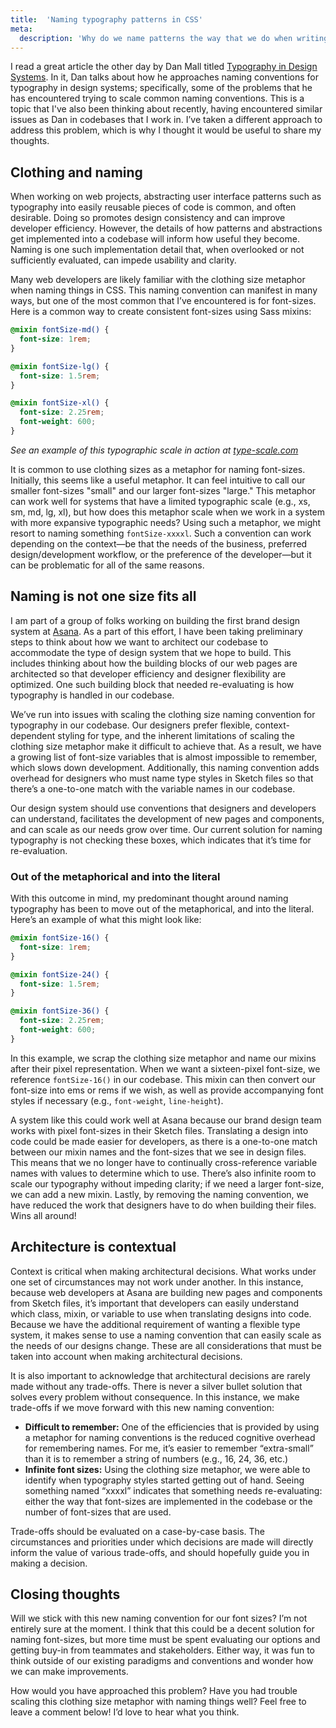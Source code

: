 ```yaml
---
title:  'Naming typography patterns in CSS'
meta: 
  description: 'Why do we name patterns the way that we do when writing CSS? How are the patterns that we write providing clarity and utility to ourselves and others?'
---
```


I read a great article the other day by Dan Mall titled [Typography in Design Systems](https://danmall.me/articles/typography-in-design-systems/). In it, Dan talks about how he approaches naming conventions for typography in design systems; specifically, some of the problems that he has encountered trying to scale common naming conventions. This is a topic that I've also been thinking about recently, having encountered similar issues as Dan in codebases that I work in. I’ve taken a different approach to address this problem, which is why I thought it would be useful to share my thoughts.

## Clothing and naming

When working on web projects, abstracting user interface patterns such as typography into easily reusable pieces of code is common, and often desirable. Doing so promotes design consistency and can improve developer efficiency. However, the details of how patterns and abstractions get implemented into a codebase will inform how useful they become. Naming is one such implementation detail that, when overlooked or not sufficiently evaluated, can impede usability and clarity. 

Many web developers are likely familiar with the clothing size metaphor when naming things in CSS. This naming convention can manifest in many ways, but one of the most common that I’ve encountered is for font-sizes. Here is a common way to create consistent font-sizes using Sass mixins:

```scss
@mixin fontSize-md() {
  font-size: 1rem;
}

@mixin fontSize-lg() {
  font-size: 1.5rem;
}

@mixin fontSize-xl() {
  font-size: 2.25rem;
  font-weight: 600;
}
```

*See an example of this typographic scale in action at* [*type-scale.com*](https://type-scale.com/?size=16&scale=1.500&text=Naming%20is%20hard&font=Playfair%20Display&fontweight=400&bodyfont=Poppins&bodyfontweight=400&lineheight=1.45&backgroundcolor=white&fontcolor=%23333&preview=false)

It is common to use clothing sizes as a metaphor for naming font-sizes. Initially, this seems like a useful metaphor. It can feel intuitive to call our smaller font-sizes "small" and our larger font-sizes "large." This metaphor can work well for systems that have a limited typographic scale (e.g., xs, sm, md, lg, xl), but how does this metaphor scale when we work in a system with more expansive typographic needs? Using such a metaphor, we might resort to naming something `fontSize-xxxxl`. Such a convention can work depending on the context—be that the needs of the business, preferred design/development workflow, or the preference of the developer—but it can be problematic for all of the same reasons. 

## Naming is not one size fits all

I am part of a group of folks working on building the first brand design system at [Asana](https://asana.com/?noredirect). As a part of this effort, I have been taking preliminary steps to think about how we want to architect our codebase to accommodate the type of design system that we hope to build. This includes thinking about how the building blocks of our web pages are architected so that developer efficiency and designer flexibility are optimized. One such building block that needed re-evaluating is how typography is handled in our codebase. 

We’ve run into issues with scaling the clothing size naming convention for typography in our codebase. Our designers prefer flexible, context-dependent styling for type, and the inherent limitations of scaling the clothing size metaphor make it difficult to achieve that. As a result, we have a growing list of font-size variables that is almost impossible to remember, which slows down development. Additionally, this naming convention adds overhead for designers who must name type styles in Sketch files so that there’s a one-to-one match with the variable names in our codebase. 

Our design system should use conventions that designers and developers can understand, facilitates the development of new pages and components, and can scale as our needs grow over time. Our current solution for naming typography is not checking these boxes, which indicates that it’s time for re-evaluation.

### Out of the metaphorical and into the literal

With this outcome in mind, my predominant thought around naming typography has been to move out of the metaphorical, and into the literal. Here’s an example of what this might look like: 

```scss
@mixin fontSize-16() { 
  font-size: 1rem;
}

@mixin fontSize-24() { 
  font-size: 1.5rem;
}

@mixin fontSize-36() { 
  font-size: 2.25rem;
  font-weight: 600;
}
```

In this example, we scrap the clothing size metaphor and name our mixins after their pixel representation. When we want a sixteen-pixel font-size, we reference `fontSize-16()` in our codebase. This mixin can then convert our font-size into ems or rems if we wish, as well as provide accompanying font styles if necessary (e.g., `font-weight`, `line-height`). 

A system like this could work well at Asana because our brand design team works with pixel font-sizes in their Sketch files. Translating a design into code could be made easier for developers, as there is a one-to-one match between our mixin names and the font-sizes that we see in design files. This means that we no longer have to continually cross-reference variable names with values to determine which to use. There’s also infinite room to scale our typography without impeding clarity; if we need a larger font-size, we can add a new mixin. Lastly, by removing the naming convention, we have reduced the work that designers have to do when building their files. Wins all around! 

## Architecture is contextual

Context is critical when making architectural decisions. What works under one set of circumstances may not work under another. In this instance, because web developers at Asana are building new pages and components from Sketch files, it’s important that developers can easily understand which class, mixin, or variable to use when translating designs into code. Because we have the additional requirement of wanting a flexible type system, it makes sense to use a naming convention that can easily scale as the needs of our designs change. These are all considerations that must be taken into account when making architectural decisions. 

It is also important to acknowledge that architectural decisions are rarely made without any trade-offs. There is never a silver bullet solution that solves every problem without consequence. In this instance, we make trade-offs if we move forward with this new naming convention: 

- **Difficult to remember:** One of the efficiencies that is provided by using a metaphor for naming conventions is the reduced cognitive overhead for remembering names. For me, it’s easier to remember “extra-small” than it is to remember a string of numbers (e.g., 16, 24, 36, etc.)
- **Infinite font sizes:** Using the clothing size metaphor, we were able to identify when typography styles started getting out of hand. Seeing something named “xxxxl” indicates that something needs re-evaluating: either the way that font-sizes are implemented in the codebase or the number of font-sizes that are used. 

Trade-offs should be evaluated on a case-by-case basis. The circumstances and priorities under which decisions are made will directly inform the value of various trade-offs, and should hopefully guide you in making a decision.

## Closing thoughts

Will we stick with this new naming convention for our font sizes? I’m not entirely sure at the moment. I think that this could be a decent solution for naming font-sizes, but more time must be spent evaluating our options and getting buy-in from teammates and stakeholders. Either way, it was fun to think outside of our existing paradigms and conventions and wonder how we can make improvements.

How would you have approached this problem? Have you had trouble scaling this clothing size metaphor with naming things well? Feel free to leave a comment below! I’d love to hear what you think. 